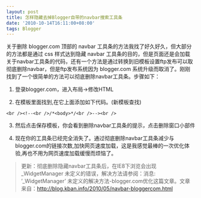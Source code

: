 ```yaml
---
layout: post
title: 怎样隐藏去掉Blogger自带的navbar搜索工具条
date: '2010-10-14T16:11:00+08:00'
tags: Blogger
---
```


关于删除 blogger.com 顶部的 navbar 工具条的方法我找了好久好久，但大部分的方法都是通过 css 样式达到隐藏 navbar 工具条的目的，但是页面还是会加载关于navbar工具条的代码，还有一个方法是通过转换到旧模板设置ftp发布可以取彻底删除navbar，但是ftp发布系统因为 blogger.com 系统升级而取消了。刚刚找到了一个很简单的方法可以彻底删除navbar工具条。步骤如下：

1. 登录blogger.com，进入布局->修改HTML

2. 在模板里面找到,在它上面添加如下代码。(新模板查找) 

```
<br /><!--<br />/*<body>*/<br />--><br />
```

3. 然后点击保存模板，你会看到删除navbar工具条的提示，点击删除窗口小部件

4. 现在你的工具条已经完全消失了。通过彻底删除navbar工具条减少与blogger.com的链接次数,加快网页速度加载，这是我感觉最棒的一次优化体验,再也不用为网页速度加载缓慢而烦恼了。

> 更新：彻底删除隐藏navbar工具条后，在IE8下浏览会出现_WidgetManager 未定义的错误，解决方法请参阅：消息: ’_WidgetManager’ 未定义的解决方法-blogger.com优化这篇文章。文章来自：http://blog.kban.info/2010/05/navbar-bloggercom.html

